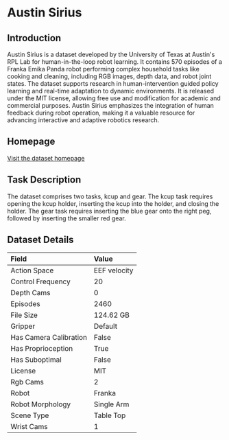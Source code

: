 # Austin Sirius


## Introduction

Austin Sirius is a dataset developed by the University of Texas at Austin's RPL Lab for human-in-the-loop robot learning. It contains 570 episodes of a Franka Emika Panda robot performing complex household tasks like cooking and cleaning, including RGB images, depth data, and robot joint states. The dataset supports research in human-intervention guided policy learning and real-time adaptation to dynamic environments. It is released under the MIT license, allowing free use and modification for academic and commercial purposes. Austin Sirius emphasizes the integration of human feedback during robot operation, making it a valuable resource for advancing interactive and adaptive robotics research.


## Homepage

[Visit the dataset homepage](https://ut-austin-rpl.github.io/sirius/)


## Task Description

The dataset comprises two tasks, kcup and gear. The kcup task requires opening the kcup holder, inserting the kcup into the holder, and closing the holder. The gear task requires inserting the blue gear onto the right peg, followed by inserting the smaller red gear.


## Dataset Details

| Field                            | Value                    |
|:---------------------------------|:-------------------------|
| Action Space                     | EEF velocity           |
| Control Frequency                     | 20           |
| Depth Cams                     | 0           |
| Episodes                     | 2460           |
| File Size                     |  124.62 GB           |
| Gripper                     | Default           |
| Has Camera Calibration                     | False           |
| Has Proprioception                     | True           |
| Has Suboptimal                     | False           |
| License                     | MIT           |
| Rgb Cams                     | 2           |
| Robot                     | Franka           |
| Robot Morphology                     | Single Arm           |
| Scene Type                     | Table Top           |
| Wrist Cams                     | 1           |



